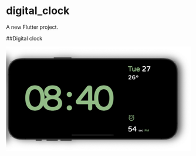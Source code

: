 # digital_clock

A new Flutter project.

##Digital clock

<img src = "https://github.com/Zimil-Patel/digital_clock/blob/main/snaps/digital_clock.png"> &nbsp;&nbsp;&nbsp;&nbsp;